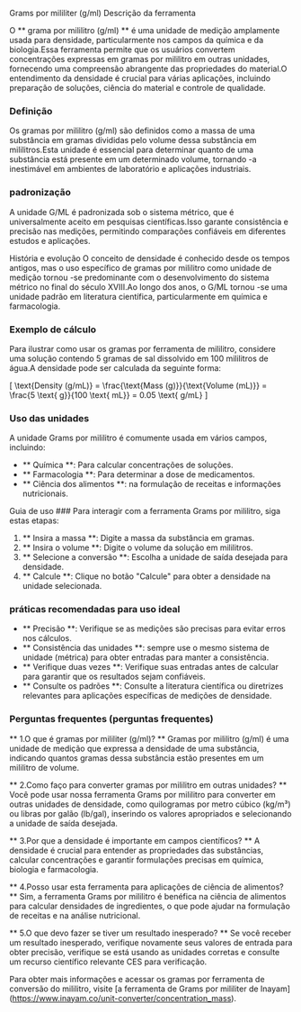 Grams por mililiter (g/ml) Descrição da ferramenta

O ** grama por mililitro (g/ml) ** é uma unidade de medição amplamente usada para densidade, particularmente nos campos da química e da biologia.Essa ferramenta permite que os usuários convertem concentrações expressas em gramas por mililitro em outras unidades, fornecendo uma compreensão abrangente das propriedades do material.O entendimento da densidade é crucial para várias aplicações, incluindo preparação de soluções, ciência do material e controle de qualidade.

### Definição
Os gramas por mililitro (g/ml) são definidos como a massa de uma substância em gramas divididas pelo volume dessa substância em mililitros.Esta unidade é essencial para determinar quanto de uma substância está presente em um determinado volume, tornando -a inestimável em ambientes de laboratório e aplicações industriais.

### padronização
A unidade G/ML é padronizada sob o sistema métrico, que é universalmente aceito em pesquisas científicas.Isso garante consistência e precisão nas medições, permitindo comparações confiáveis ​​em diferentes estudos e aplicações.

História e evolução
O conceito de densidade é conhecido desde os tempos antigos, mas o uso específico de gramas por mililitro como unidade de medição tornou -se predominante com o desenvolvimento do sistema métrico no final do século XVIII.Ao longo dos anos, o G/ML tornou -se uma unidade padrão em literatura científica, particularmente em química e farmacologia.

### Exemplo de cálculo
Para ilustrar como usar os gramas por ferramenta de mililitro, considere uma solução contendo 5 gramas de sal dissolvido em 100 mililitros de água.A densidade pode ser calculada da seguinte forma:

\[ \text{Density (g/mL)} = \frac{\text{Mass (g)}}{\text{Volume (mL)}} = \frac{5 \text{ g}}{100 \text{ mL}} = 0.05 \text{ g/mL} \]

### Uso das unidades
A unidade Grams por mililitro é comumente usada em vários campos, incluindo:
- ** Química **: Para calcular concentrações de soluções.
- ** Farmacologia **: Para determinar a dose de medicamentos.
- ** Ciência dos alimentos **: na formulação de receitas e informações nutricionais.

Guia de uso ###
Para interagir com a ferramenta Grams por mililitro, siga estas etapas:
1. ** Insira a massa **: Digite a massa da substância em gramas.
2. ** Insira o volume **: Digite o volume da solução em mililitros.
3. ** Selecione a conversão **: Escolha a unidade de saída desejada para densidade.
4. ** Calcule **: Clique no botão "Calcule" para obter a densidade na unidade selecionada.

### práticas recomendadas para uso ideal
- ** Precisão **: Verifique se as medições são precisas para evitar erros nos cálculos.
- ** Consistência das unidades **: sempre use o mesmo sistema de unidade (métrica) para obter entradas para manter a consistência.
- ** Verifique duas vezes **: Verifique suas entradas antes de calcular para garantir que os resultados sejam confiáveis.
- ** Consulte os padrões **: Consulte a literatura científica ou diretrizes relevantes para aplicações específicas de medições de densidade.

### Perguntas frequentes (perguntas frequentes)

** 1.O que é gramas por mililiter (g/ml)? **
Gramas por mililitro (g/ml) é uma unidade de medição que expressa a densidade de uma substância, indicando quantos gramas dessa substância estão presentes em um mililitro de volume.

** 2.Como faço para converter gramas por mililitro em outras unidades? **
Você pode usar nossa ferramenta Grams por mililitro para converter em outras unidades de densidade, como quilogramas por metro cúbico (kg/m³) ou libras por galão (lb/gal), inserindo os valores apropriados e selecionando a unidade de saída desejada.

** 3.Por que a densidade é importante em campos científicos? **
A densidade é crucial para entender as propriedades das substâncias, calcular concentrações e garantir formulações precisas em química, biologia e farmacologia.

** 4.Posso usar esta ferramenta para aplicações de ciência de alimentos? **
Sim, a ferramenta Grams por mililitro é benéfica na ciência de alimentos para calcular densidades de ingredientes, o que pode ajudar na formulação de receitas e na análise nutricional.

** 5.O que devo fazer se tiver um resultado inesperado? **
Se você receber um resultado inesperado, verifique novamente seus valores de entrada para obter precisão, verifique se está usando as unidades corretas e consulte um recurso científico relevante CES para verificação.

Para obter mais informações e acessar os gramas por ferramenta de conversão do mililitro, visite [a ferramenta de Grams por mililiter de Inayam] (https://www.inayam.co/unit-converter/concentration_mass).